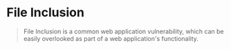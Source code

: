 # File Inclusion

> File Inclusion is a common web application vulnerability, which can be easily overlooked as part of a web application's functionality.
